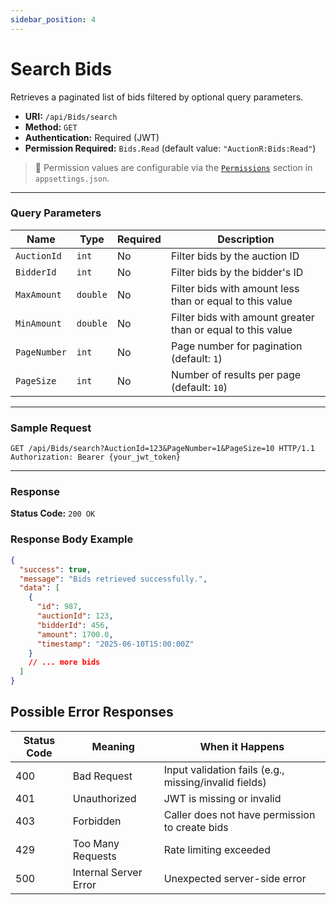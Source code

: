 ```yaml
---
sidebar_position: 4
---
```


# Search Bids

Retrieves a paginated list of bids filtered by optional query parameters.

- **URI:** `/api/Bids/search`
- **Method:** `GET`
- **Authentication:** Required (JWT)
- **Permission Required:** `Bids.Read` (default value: `"AuctionR:Bids:Read"`)

> 🔐 Permission values are configurable via the [`Permissions`](../../Configuration/permissions.md) section in `appsettings.json`.
---

### Query Parameters

| Name       | Type     | Required | Description                                |
|------------|----------|----------|--------------------------------------------|
| `AuctionId`| `int`    | No       | Filter bids by the auction ID               |
| `BidderId` | `int`    | No       | Filter bids by the bidder's ID               |
| `MaxAmount`| `double` | No       | Filter bids with amount less than or equal to this value |
| `MinAmount`| `double` | No       | Filter bids with amount greater than or equal to this value |
| `PageNumber` | `int`  | No       | Page number for pagination (default: `1`)  |
| `PageSize` | `int`    | No       | Number of results per page (default: `10`) |

---

### Sample Request

```http
GET /api/Bids/search?AuctionId=123&PageNumber=1&PageSize=10 HTTP/1.1
Authorization: Bearer {your_jwt_token}
```

---

### Response

**Status Code:** `200 OK`

### Response Body Example

```json
{
  "success": true,
  "message": "Bids retrieved successfully.",
  "data": [
    {
      "id": 987,
      "auctionId": 123,
      "bidderId": 456,
      "amount": 1700.0,
      "timestamp": "2025-06-10T15:00:00Z"
    }
    // ... more bids
  ]
}
```

## Possible Error Responses

| Status Code | Meaning               | When it Happens                                      |
|-------------|-----------------------|------------------------------------------------------|
| 400         | Bad Request           | Input validation fails (e.g., missing/invalid fields)|
| 401         | Unauthorized          | JWT is missing or invalid                            |
| 403         | Forbidden             | Caller does not have permission to create bids       |
| 429         | Too Many Requests     | Rate limiting exceeded                               |
| 500         | Internal Server Error | Unexpected server-side error                         |